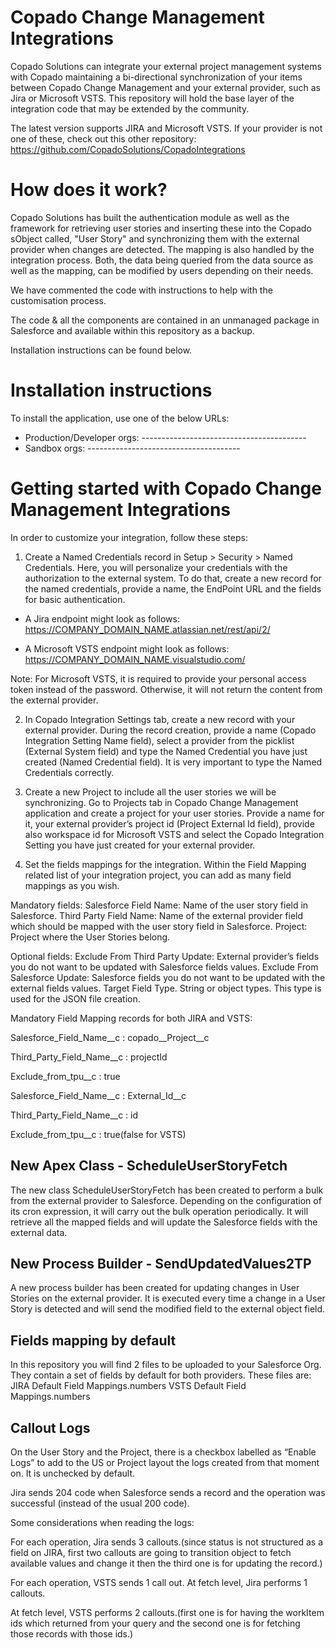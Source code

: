 # Copado Change Management Integrations

Copado Solutions can integrate your external project management systems with Copado maintaining a bi-directional synchronization of your items between Copado Change Management and your external provider, such as Jira or Microsoft VSTS. This repository will hold the base layer of the integration code that may be extended by the community.

The latest version supports JIRA and Microsoft VSTS.
If your provider is not one of these, check out this other repository: https://github.com/CopadoSolutions/CopadoIntegrations

# How does it work?
Copado Solutions has built the authentication module as well as the framework for retrieving user stories and inserting these into the Copado sObject called, "User Story" and synchronizing them with the external provider when changes are detected.  The mapping is also handled by the integration process.  Both, the data being queried from the data source as well as the mapping, can be modified by users depending on their needs.  

We have commented the code with instructions to help with the customisation process.

The code & all the components are contained in an unmanaged package in Salesforce and available within this repository as a backup.

Installation instructions can be found below.

# Installation instructions
To install the application, use one of the below URLs:
- Production/Developer orgs:  -----------------------------------------
- Sandbox orgs: --------------------------------------

# Getting started with Copado Change Management Integrations

In order to customize your integration, follow these steps:

1) Create a Named Credentials record in Setup > Security > Named Credentials.
Here, you will personalize your credentials with the authorization to the external system. To do that, create a new record for the named credentials, provide a name, the EndPoint URL and the fields for basic authentication.

- A Jira endpoint might look as follows: https://COMPANY_DOMAIN_NAME.atlassian.net/rest/api/2/

- A Microsoft VSTS endpoint might look as follows: https://COMPANY_DOMAIN_NAME.visualstudio.com/

Note: For Microsoft VSTS, it is required to provide your personal access token instead of the password. Otherwise, it will not return the content from the external provider.


2) In Copado Integration Settings tab, create a new record with your external provider. During the record creation, provide a name (Copado Integration Setting Name field), select a provider from the picklist (External System field) and type the Named Credential you have just created (Named Credential field). It is very important to type the Named Credentials correctly.

3) Create a new Project to include all the user stories we will be synchronizing.
Go to Projects tab in Copado Change Management application and create a project for your user stories. Provide a name for it, your external provider’s project id (Project External Id field), provide also workspace id for Microsoft VSTS and select the Copado Integration Setting you have just created for your external provider.

4) Set the fields mappings for the integration.
Within the Field Mapping related list of your integration project, you can add as many field mappings as you wish. 

Mandatory fields:
Salesforce Field Name: Name of the user story field in Salesforce.
Third Party Field Name: Name of the external provider field which should be mapped with the user story field in Salesforce.
Project: Project where the User Stories belong.

Optional fields:
Exclude From Third Party Update: External provider’s fields you do not want to be updated with Salesforce fields values.
Exclude From Salesforce Update: Salesforce fields you do not want to be updated with the external fields values.
Target Field Type. String or object types. This type is used for the JSON file creation.

Mandatory Field Mapping records for both JIRA and VSTS:

Salesforce_Field_Name__c  : copado__Project__c

Third_Party_Field_Name__c : projectId     

Exclude_from_tpu__c       : true    	    

Salesforce_Field_Name__c  : External_Id__c

Third_Party_Field_Name__c : id     		

Exclude_from_tpu__c       : true(false for VSTS)

## New Apex Class - ScheduleUserStoryFetch 
The new class ScheduleUserStoryFetch has been created to perform a bulk from the external provider to Salesforce. Depending on the configuration of its cron expression, it will carry out the bulk operation periodically. It will retrieve all the mapped fields and will update the Salesforce fields with the external data.

## New Process Builder - SendUpdatedValues2TP
A new process builder has been created for updating changes in User Stories on the external provider. It is executed every time a change in a User Story is detected and will send the modified field to the external object field.



## Fields mapping by default
In this repository you will find 2 files to be uploaded to your Salesforce Org. They contain a set of fields by default for both providers. 
These files are:
JIRA Default Field Mappings.numbers
VSTS Default Field Mappings.numbers


## Callout Logs
On the User Story and the Project, there is a checkbox labelled as “Enable Logs” to add to the US or Project layout the logs created from that moment on. It is unchecked by default.

Jira sends 204 code when Salesforce sends a record and the operation was successful (instead of the usual 200 code). 

Some considerations when reading the logs:

For each operation, Jira sends 3 callouts.(since status is not structured as a field on JIRA, first two callouts are going to transition object to fetch available values and change it then the third one is for updating the record.)

For each operation, VSTS sends 1 call out.
At fetch level, Jira performs 1 callouts.

At fetch level, VSTS performs 2 callouts.(first one is for having the workItem ids which returned from your query and the second one is for fetching those records with those ids.)


